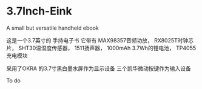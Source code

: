 # 3.7Inch-Eink
A small but versatile handheld ebook

这是一个3.7英寸的 手持电子书
它带有
MAX98357音频功放，
RX8025T时钟芯片，
SHT30温湿度传感器，
1511扬声器，
1000mAh 3.7Wh的锂电池，
TP4055充电模块

采用了OKRA 的3.7寸黑白墨水屏作为显示设备
三个凯华微动按键作为输入设备

To do
